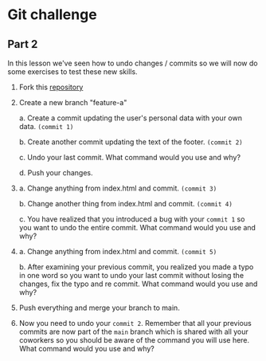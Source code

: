 # Git challenge

## Part 2

In this lesson we've seen how to undo changes / commits so we will now do some exercises to test these new skills.

1.  Fork this [repository](https://github.com/djabif/git-challenge-part2)

2.  Create a new branch "feature-a"

    a. Create a commit updating the user's personal data with your own data. `(commit 1)`

    b. Create another commit updating the text of the footer. `(commit 2)`

    c. Undo your last commit. What command would you use and why?

    d. Push your changes.

3.  a. Change anything from index.html and commit. `(commit 3)`

    b. Change another thing from index.html and commit. `(commit 4)`

    c. You have realized that you introduced a bug with your `commit 1` so you want to undo the entire commit. What command would you use and why?

4.  a. Change anything from index.html and commit. `(commit 5)`

    b. After examining your previous commit, you realized you made a typo in one word so you want to undo your last commit without losing the changes, fix the typo and re commit. What command would you use and why?

5.  Push everything and merge your branch to main.

6.  Now you need to undo your `commit 2`. Remember that all your previous commits are now part of the `main` branch which is shared with all your coworkers so you should be aware of the command you will use here. What command would you use and why?
